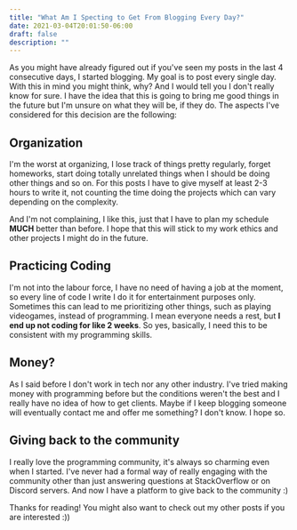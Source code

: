```yaml
---
title: "What Am I Specting to Get From Blogging Every Day?"
date: 2021-03-04T20:01:50-06:00
draft: false
description: ""
---
```


As you might have already figured out if you've seen my posts in the last 4 consecutive days, I started blogging. My goal is to post every single day. With this in mind you might think, why? And I would tell you I don't really know for sure. I have the idea that this is going to bring me good things in the future but I'm unsure on what they will be, if they do. The aspects I've considered for this decision are the following:

## Organization

I'm the worst at organizing, I lose track of things pretty regularly, forget homeworks, start doing totally unrelated things when I should be doing other things and so on. For this posts I have to give myself at least 2-3 hours to write it, not counting the time doing the projects which can vary depending on the complexity.

And I'm not complaining, I like this, just that I have to plan my schedule **MUCH** better than before. I hope that this will stick to my work ethics and other projects I might do in the future. 

## Practicing Coding

I'm not into the labour force, I have no need of having a job at the moment, so every line of code I write I do it for entertainment purposes only. Sometimes this can lead to me prioritizing other things, such as playing videogames, instead of programming. I mean everyone needs a rest, but **I end up not coding for like 2 weeks**. So yes, basically, I need this to be consistent with my programming skills.

## Money?

As I said before I don't work in tech nor any other industry. I've tried making money with programming before but the conditions weren't the best and I really have no idea of how to get clients. Maybe if I keep blogging someone will eventually contact me and offer me something? I don't know. I hope so.


## Giving back to the community

I really love the programming community, it's always so charming even when I started. I've never had a formal way of really engaging with the community other than just answering questions at StackOverflow or on Discord servers. And now I have a platform to give back to the community :)

Thanks for reading! You might also want to check out my other posts if you are interested :))
